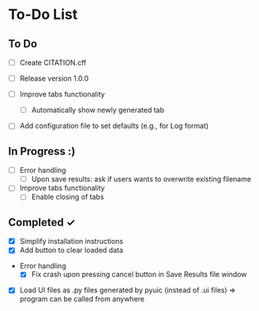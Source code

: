 # To-Do List

## To Do
- [ ] Create CITATION.cff
- [ ] Release version 1.0.0



- [ ] Improve tabs functionality
  - [ ] Automatically show newly generated tab
- [ ] Add configuration file to set defaults (e.g., for Log format)

## In Progress :)
- [ ] Error handling
  - [ ] Upon save results: ask if users wants to overwrite existing filename
- [ ] Improve tabs functionality
  - [ ] Enable closing of tabs

## Completed ✓
- [x] Simplify installation instructions
- [x] Add button to clear loaded data
- Error handling
   - [x] Fix crash upon pressing cancel button in Save Results file window
- [x] Load UI files as .py files generated by pyuic (instead of .ui files) => program can be called from anywhere
